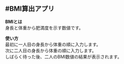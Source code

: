#BMI算出アプリ
---
**BMIとは**  
身長と体重から肥満度を示す数値です。    
  
**使い方**  
最初に一人目の身長から体重の順に入力します。  
次に二人目の身長から体重の順に入力します。  
しばらく待った後、二人のBMI数値の結果が表示されます。
